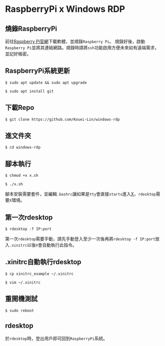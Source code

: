# RaspberryPi x Windows RDP

## 燒錄RaspberryPi
前往[Raspberry Pi官網](https://www.raspberrypi.com/software/)下載軟體，並燒錄`Raspberry Pi`。
燒錄好後，啟動`Raspberry Pi`並將其連結網路。燒錄時請將`ssh`功能啟用方便未來如有遠端需求，並記好帳密。

## RaspberryPi系統更新
`$ sudo apt update && sudo apt upgrade`

`$ sudo apt install git`

## 下載Repo
`$ git clone https://github.com/Kouei-Lin/windows-rdp`

## 進文件夾
`$ cd windows-rdp`

## 腳本執行
`$ chmod +x x.sh`

`$ ./x.sh`

腳本安裝需要套件，並編輯`.bashrc`讓如果是`tty`會直接`startx`進入[X](https://en.wikipedia.org/wiki/X_Window_System)，`rdesktop`需要`X`環境。

## 第一次rdesktop
`$ rdesktop -f IP:port`

第一次`rdesktop`需要手動，請先手動登入至少一次後再將`rdesktop -f IP:port`放入`.xinitrc`以後`X`會自動執行此指令。

## .xinitrc自動執行rdesktop
`$ cp xinitrc_example ~/.xinitrc`

`$ vim ~/.xinitrc`

## 重開機測試
`$ sudo reboot`

## rdesktop
於`rdesktop`時，登出用戶即可回到`RaspberryPi`系統。
